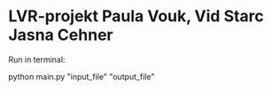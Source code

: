 # LVR-projekt Paula Vouk, Vid Starc Jasna Cehner

Run in terminal:

python main.py "input_file" "output_file"
